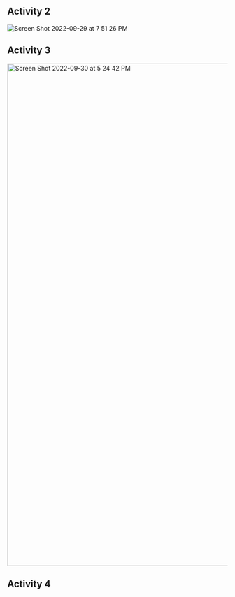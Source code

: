 ## Activity 2 <br/>
![Screen Shot 2022-09-29 at 7 51 26 PM](https://user-images.githubusercontent.com/39924702/193161595-2bfba515-41d1-4003-b7d8-7d6cfc32d2ce.png)<br/>

## Activity 3 <br/>
<img width="1148" alt="Screen Shot 2022-09-30 at 5 24 42 PM" src="https://user-images.githubusercontent.com/39924702/193358428-b7573f71-dc2d-4237-ba93-24e95d7f4705.png"><br/>

## Activity 4 <br/>

